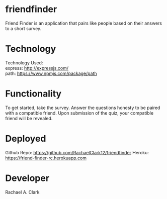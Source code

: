 # friendfinder
Friend Finder is an application that pairs like people based on their answers to a short survey.

# Technology
Technology Used:
<br> express: http://expressjs.com/
<br> path: https://www.npmjs.com/package/path

# Functionality
To get started, take the survey. Answer the questions honesty to be paired with a compatible friend. Upon submission of the quiz, your compatible friend will be revealed. 

# Deployed
Github Repo: https://github.com/RachaelClark12/friendfinder
Heroku: https://friend-finder-rc.herokuapp.com

# Developer
Rachael A. Clark
